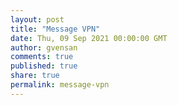 ```yaml
---
layout: post
title: "Message VPN"
date: Thu, 09 Sep 2021 00:00:00 GMT
author: gvensan
comments: true
published: true
share: true
permalink: message-vpn
---
```

